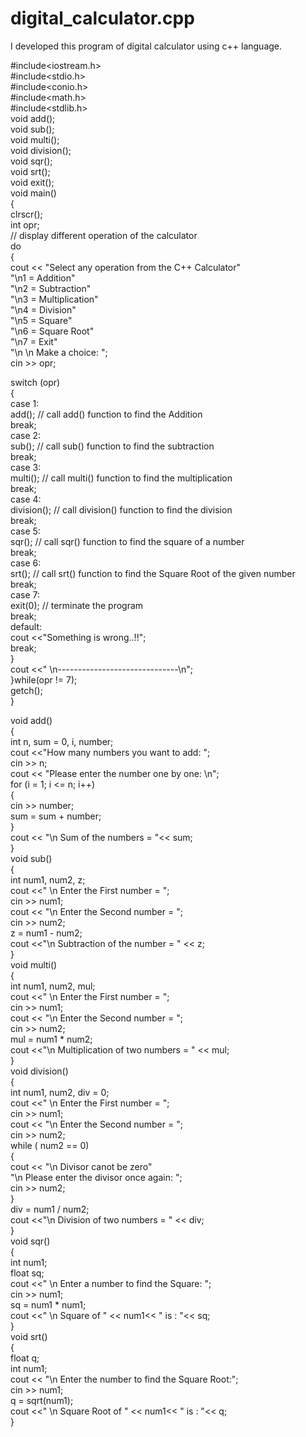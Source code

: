 # digital_calculator.cpp
I developed this program of digital calculator using c++ language.


#include<iostream.h>  
#include<stdio.h>  
#include<conio.h>  
#include<math.h>  
#include<stdlib.h>  
void add();  
void sub();  
void multi();  
void division();  
void sqr();  
void srt();  
void exit();  
void main()  
{  
clrscr();  
int opr;  
// display different operation of the calculator  
do  
{  
cout << "Select any operation from the C++ Calculator"  
     "\n1 = Addition"  
     "\n2 = Subtraction"  
     "\n3 = Multiplication"  
     "\n4 = Division"  
     "\n5 = Square"  
     "\n6 = Square Root"  
     "\n7 = Exit"  
     "\n \n Make a choice: ";  
     cin >> opr;  
  
   switch (opr)  
     {  
     case 1:  
    add();   // call add() function to find the Addition  
    break;  
    case 2:  
    sub();   // call sub() function to find the subtraction  
    break;  
    case 3:  
    multi(); // call multi() function to find the multiplication  
    break;  
    case 4:  
    division(); // call division() function to find the division  
    break;  
    case 5:  
    sqr(); // call sqr() function to find the square of a number  
    break;  
    case 6:  
    srt(); // call srt() function to find the Square Root of the given number  
    break;  
    case 7:  
    exit(0);   // terminate the program  
    break;  
    default:  
    cout <<"Something is wrong..!!";  
    break;  
    }  
    cout <<" \n------------------------------\n";  
    }while(opr != 7);  
    getch();  
    }  
  
void add()  
{  
int n, sum = 0, i, number;  
cout <<"How many numbers you want to add: ";  
cin >> n;  
cout << "Please enter the number one by one: \n";  
for (i = 1; i <= n; i++)  
{  
cin >> number;  
sum = sum + number;  
}  
cout << "\n Sum of the numbers = "<< sum;  
}  
void sub()  
{  
int num1, num2, z;  
cout <<" \n Enter the First number = ";  
cin >> num1;  
cout << "\n Enter the Second number = ";  
cin >> num2;  
z = num1 - num2;  
cout <<"\n Subtraction of the number = " << z;  
}  
void multi()  
{  
int num1, num2, mul;  
cout <<" \n Enter the First number = ";  
cin >> num1;  
cout << "\n Enter the Second number = ";  
cin >> num2;  
mul = num1 * num2;  
cout <<"\n Multiplication of two numbers = " << mul;  
}  
void division()  
{  
int num1, num2, div = 0;  
cout <<" \n Enter the First number = ";  
cin >> num1;  
cout << "\n Enter the Second number = ";  
cin >> num2;  
while ( num2 == 0)  
     {  
     cout << "\n Divisor canot be zero"  
         "\n Please enter the divisor once again: ";  
         cin >> num2;  
         }  
div = num1 / num2;  
cout <<"\n Division of two numbers = " << div;  
}  
void sqr()  
{  
int num1;  
float sq;  
cout <<" \n Enter a number to find the Square: ";  
cin >> num1;  
sq = num1 * num1;  
cout <<" \n Square of " << num1<< " is : "<< sq;  
}  
void srt()  
{  
float q;  
int num1;  
cout << "\n Enter the number to find the Square Root:";  
cin >> num1;  
q = sqrt(num1);  
cout <<" \n Square Root of " << num1<< " is : "<< q;  
}  